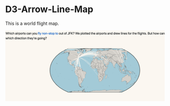 # D3-Arrow-Line-Map

This is a world flight map. 

![img](https://github.com/collleenwang/D3-Arrow-Line-Map/blob/master/1.png)
